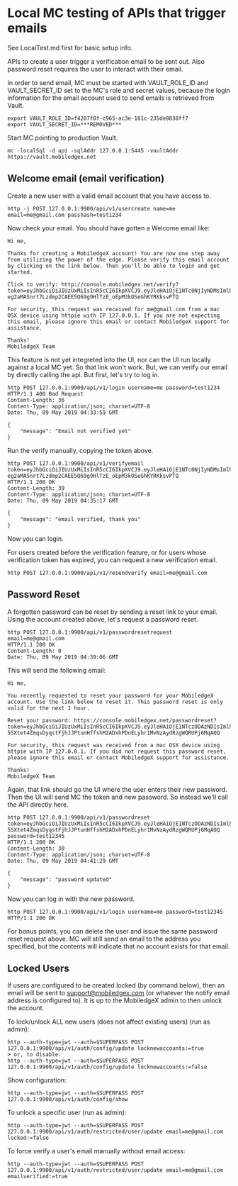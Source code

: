 # Local MC testing of APIs that trigger emails

See LocalTest.md first for basic setup info.

APIs to create a user trigger a verification email to be sent out. Also password reset requires the user to interact with their email.

In order to send email, MC must be started with VAULT_ROLE_ID and VAULT_SECRET_ID set to the MC's role and secret values, because the login information for the email account used to send emails is retrieved from Vault.

```
export VAULT_ROLE_ID=f4207f0f-c965-ac3e-181c-235de8838ff7
export VAULT_SECRET_ID=***REMOVED***
```

Start MC pointing to production Vault.

```
mc -localSql -d api -sqlAddr 127.0.0.1:5445 -vaultAddr https://vault.mobiledgex.net
```

## Welcome email (email verification)

Create a new user with a valid email account that you have access to.

```
http -j POST 127.0.0.1:9900/api/v1/usercreate name=me email=me@gmail.com passhash=test1234
```

Now check your email. You should have gotten a Welcome email like:

```
Hi me,

Thanks for creating a MobiledgeX account! You are now one step away from utilizing the power of the edge. Please verify this email account by clicking on the link below. Then you'll be able to login and get started.

Click to verify: http://console.mobiledgex.net/verify?token=eyJhbGciOiJIUzUxMiIsInR5cCI6IkpXVCJ9.eyJleHAiOjE1NTc0NjIyNDMsImlhdCI6MTU1NzM3NTg0MywidXNlcm5hbWUiOiJqb24iLCJlbWFpbCI6Impvbi5tb2JpbGVkZ2V4QGdtYWlsLmNvbSIsImtpZCI6M30.A5mcwkWlfjBUZ3Tvn0EqD_f0a4iPf7U-eg2aMASnrt7Lzdmp2CAEE5Q69g9HlTzE_oEpM3kOSeGhKYRKksvPTQ

For security, this request was received for me@gmail.com from a mac OSX device using httpie with IP 127.0.0.1. If you are not expecting this email, please ignore this email or contact MobiledgeX support for assistance.

Thanks!
MobiledgeX Team
```

This feature is not yet integreted into the UI, nor can the UI run locally against a local MC yet. So that link won't work. But, we can verify our email by directly calling the api. But first, let's try to log in.

```
http POST 127.0.0.1:9900/api/v1/login username=me password=test1234
HTTP/1.1 400 Bad Request
Content-Length: 36
Content-Type: application/json; charset=UTF-8
Date: Thu, 09 May 2019 04:33:59 GMT

{
    "message": "Email not verified yet"
}
```

Run the verify manually, copying the token above.

```
http POST 127.0.0.1:9900/api/v1/verifyemail token=eyJhbGciOiJIUzUxMiIsInR5cCI6IkpXVCJ9.eyJleHAiOjE1NTc0NjIyNDMsImlhdCI6MTU1NzM3NTg0MywidXNlcm5hbWUiOiJqb24iLCJlbWFpbCI6Impvbi5tb2JpbGVkZ2V4QGdtYWlsLmNvbSIsImtpZCI6M30.A5mcwkWlfjBUZ3Tvn0EqD_f0a4iPf7U-eg2aMASnrt7Lzdmp2CAEE5Q69g9HlTzE_oEpM3kOSeGhKYRKksvPTQ
HTTP/1.1 200 OK
Content-Length: 39
Content-Type: application/json; charset=UTF-8
Date: Thu, 09 May 2019 04:35:17 GMT

{
    "message": "email verified, thank you"
}
```

Now you can login.

For users created before the verification feature, or for users whose verification token has expired, you can request a new verification email.

```
http POST 127.0.0.1:9900/api/v1/resendverify email=me@gmail.com
```

## Password Reset

A forgotten password can be reset by sending a reset link to your email. Using the account created above, let's request a password reset.

```
http POST 127.0.0.1:9900/api/v1/passwordresetrequest email=me@gmail.com
HTTP/1.1 200 OK
Content-Length: 0
Date: Thu, 09 May 2019 04:39:06 GMT
```

This will send the following email:

```
Hi me,

You recently requested to reset your password for your MobiledgeX account. Use the link below to reset it. This password reset is only valid for the next 1 hour.

Reset your password: https://console.mobiledgex.net/passwordreset?token=eyJhbGciOiJIUzUxMiIsInR5cCI6IkpXVCJ9.eyJleHAiOjE1NTczODAzNDIsImlhdCI6MTU1NzM3Njc0MiwidXNlcm5hbWUiOiJqb24iLCJlbWFpbCI6Impvbi5tb2JpbGVkZ2V4QGdtYWlsLmNvbSIsImtpZCI6M30.SzY9EMRBwVnTnkY3jI-5SXtet4ZmqsDyqstFjhJJPtunHffshM2ADxhPDnELyhr1MvNzAydRzgWQRUPj6MqAOQ

For security, this request was received from a mac OSX device using httpie with IP 127.0.0.1. If you did not request this password reset, please ignore this email or contact MobiledgeX support for assistance.

Thanks!
MobiledgeX Team
```

Again, that link should go the UI where the user enters their new password. Then the UI will send MC the token and new password. So instead we'll call the API directly here.

```
http POST 127.0.0.1:9900/api/v1/passwordreset token=eyJhbGciOiJIUzUxMiIsInR5cCI6IkpXVCJ9.eyJleHAiOjE1NTczODAzNDIsImlhdCI6MTU1NzM3Njc0MiwidXNlcm5hbWUiOiJqb24iLCJlbWFpbCI6Impvbi5tb2JpbGVkZ2V4QGdtYWlsLmNvbSIsImtpZCI6M30.SzY9EMRBwVnTnkY3jI-5SXtet4ZmqsDyqstFjhJJPtunHffshM2ADxhPDnELyhr1MvNzAydRzgWQRUPj6MqAOQ password=test12345
HTTP/1.1 200 OK
Content-Length: 30
Content-Type: application/json; charset=UTF-8
Date: Thu, 09 May 2019 04:41:29 GMT

{
    "message": "password updated"
}
```

Now you can log in with the new password.

```
http POST 127.0.0.1:9900/api/v1/login username=me password=test12345
HTTP/1.1 200 OK
```

For bonus points, you can delete the user and issue the same password reset request above. MC will still send an email to the address you specified, but the contents will indicate that no account exists for that email.

## Locked Users

If users are configured to be created locked (by command below), then an email will be sent to support@mobiledgex.com (or whatever the notify email address is configured to). It is up to the MobiledgeX admin to then unlock the account.

To lock/unlock ALL new users (does not affect existing users) (run as admin):

```
http --auth-type=jwt --auth=$SUPERPASS POST 127.0.0.1:9900/api/v1/auth/config/update locknewaccounts:=true
> or, to disable:
http --auth-type=jwt --auth=$SUPERPASS POST 127.0.0.1:9900/api/v1/auth/config/update locknewaccounts:=false
```

Show configuration:

```
http --auth-type=jwt --auth=$SUPERPASS POST 127.0.0.1:9900/api/v1/auth/config/show
```

To unlock a specific user (run as admin):

```
http --auth-type=jwt --auth=$SUPERPASS POST 127.0.0.1:9900/api/v1/auth/restricted/user/update email=me@gmail.com locked:=false
```

To force verify a user's email manually without email access:

```
http --auth-type=jwt --auth=$SUPERPASS POST 127.0.0.1:9900/api/v1/auth/restricted/user/update email=me@gmail.com emailverified:=true
```
